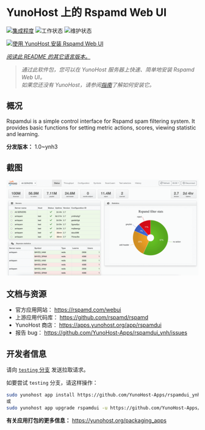 <!--
注意：此 README 由 <https://github.com/YunoHost/apps/tree/master/tools/readme_generator> 自动生成
请勿手动编辑。
-->

# YunoHost 上的 Rspamd Web UI

[![集成程度](https://dash.yunohost.org/integration/rspamdui.svg)](https://dash.yunohost.org/appci/app/rspamdui) ![工作状态](https://ci-apps.yunohost.org/ci/badges/rspamdui.status.svg) ![维护状态](https://ci-apps.yunohost.org/ci/badges/rspamdui.maintain.svg)

[![使用 YunoHost 安装 Rspamd Web UI](https://install-app.yunohost.org/install-with-yunohost.svg)](https://install-app.yunohost.org/?app=rspamdui)

*[阅读此 README 的其它语言版本。](./ALL_README.md)*

> *通过此软件包，您可以在 YunoHost 服务器上快速、简单地安装 Rspamd Web UI。*  
> *如果您还没有 YunoHost，请参阅[指南](https://yunohost.org/install)了解如何安装它。*

## 概况

Rspamdui is a simple control interface for Rspamd spam filtering system. It provides basic functions for setting metric actions, scores, viewing statistic and learning.

**分发版本：** 1.0~ynh3

## 截图

![Rspamd Web UI 的截图](./doc/screenshots/screenshot.png)

## 文档与资源

- 官方应用网站： <https://rspamd.com/webui>
- 上游应用代码库： <https://github.com/rspamd/rspamd>
- YunoHost 商店： <https://apps.yunohost.org/app/rspamdui>
- 报告 bug： <https://github.com/YunoHost-Apps/rspamdui_ynh/issues>

## 开发者信息

请向 [`testing` 分支](https://github.com/YunoHost-Apps/rspamdui_ynh/tree/testing) 发送拉取请求。

如要尝试 `testing` 分支，请这样操作：

```bash
sudo yunohost app install https://github.com/YunoHost-Apps/rspamdui_ynh/tree/testing --debug
或
sudo yunohost app upgrade rspamdui -u https://github.com/YunoHost-Apps/rspamdui_ynh/tree/testing --debug
```

**有关应用打包的更多信息：** <https://yunohost.org/packaging_apps>
